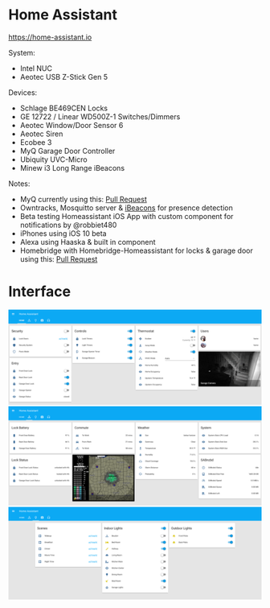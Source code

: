 # Home Assistant

https://home-assistant.io

System:<ul>
<li>Intel NUC</li>
<li>Aeotec USB Z-Stick Gen 5</li>
</ul>

Devices:
<ul>
<li>Schlage BE469CEN Locks</li>
<li>GE 12722 / Linear WD500Z-1 Switches/Dimmers</li>
<li>Aeotec Window/Door Sensor 6</li>
<li>Aeotec Siren</li>
<li>Ecobee 3</li>
<li>MyQ Garage Door Controller</li>
<li>Ubiquity UVC-Micro</li>
<li>Minew i3 Long Range iBeacons</li>
</ul>

Notes:<ul>
<li>MyQ currently using this: <a href=https://github.com/home-assistant/home-assistant/pull/1961>Pull Request</a></li>
<li>Owntracks, Mosquitto server & <a href=http://www.amazon.com/Long-Range-Bluetooth-Programmable-Management-Platform/dp/B01CERV4KG>iBeacons</a> for presence detection</li>
<li>Beta testing Homeassistant iOS App with custom component for notifications by @robbiet480</li>
<li>iPhones using iOS 10 beta</li>
<li>Alexa using Haaska & built in component</li>
<li>Homebridge with Homebridge-Homeassistant for locks & garage door using this: <a href=https://github.com/home-assistant/homebridge-homeassistant/pull/13>Pull Request</a></li>
</ul>

# Interface
![UI](images/home.png)
![UI](images/sensors.png)
![UI](images/lights.png)
